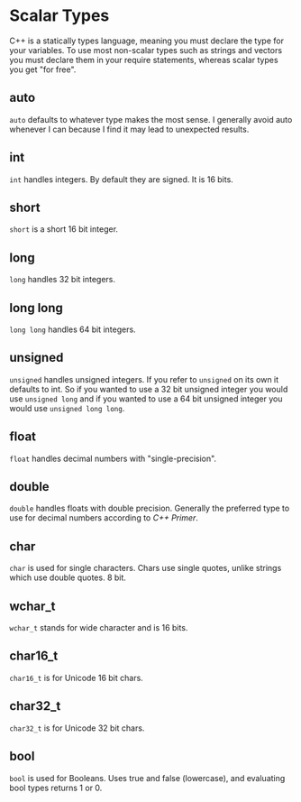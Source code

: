 # Scalar Types

C++ is a statically types language, meaning you must declare the type for your variables. To use most non-scalar types such as strings and vectors you must declare them in your require statements, whereas scalar types you get "for free".

## auto

`auto` defaults to whatever type makes the most sense. I generally avoid auto whenever I can because I find it may lead to unexpected results.

## int

`int` handles integers. By default they are signed. It is 16 bits.

## short

`short` is a short 16 bit integer.

## long

`long` handles 32 bit integers.

## long long

`long long` handles 64 bit integers.

## unsigned

`unsigned` handles unsigned integers. If you refer to `unsigned` on its own it defaults to int. So if you wanted to use a 32 bit unsigned integer you would use `unsigned long` and if you wanted to use a 64 bit unsigned integer you would use `unsigned long long`.

## float

`float` handles decimal numbers with "single-precision".

## double

`double` handles floats with double precision. Generally the preferred type to use for decimal numbers according to *C++ Primer*.

## char

`char` is used for single characters. Chars use single quotes, unlike strings which use double quotes. 8 bit.

## wchar_t

`wchar_t` stands for wide character and is 16 bits.

## char16_t

`char16_t` is for Unicode 16 bit chars.

## char32_t

`char32_t` is for Unicode 32 bit chars.

## bool

`bool` is used for Booleans. Uses true and false (lowercase), and evaluating bool types returns 1 or 0.
